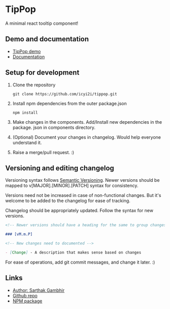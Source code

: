 # TipPop

A minimal react tooltip component!

## Demo and documentation

- [TipPop demo](https://icyi2i.github.io/tippop/)
- [Documentation](https://github.com/icyi2i/tippop/tree/master/src/components)

## Setup for development

1. Clone the repository

   `git clone https://github.com/icyi2i/tippop.git`

2. Install npm dependencies from the outer package.json

   `npm install`

3. Make changes in the components. Add/Install new dependencies in the package.
   json in components directory.

4. (Optional) Document your changes in changelog. Would help everyone understand
   it.

5. Raise a merge/pull request. :)

## Versioning and editing changelog

Versioning syntax follows [Semantic Versioning](https://semver.org/). Newer
versions should be mapped to v[MAJOR].[MINOR].[PATCH] syntax for consistency.

Versions need not be increased in case of non-functional changes. But it's
welcome to be added to the changelog for ease of tracking.

Changelog should be appropriately updated. Follow the syntax for new versions.

```markdown
<!-- Newer versions should have a heading for the same to group changes -->

### [vM.m.P]

<!-- New changes need to documented -->

- [Change] - A description that makes sense based on changes
```

For ease of operations, add git commit messages, and change it later. :)

## Links

- [Author: Sarthak Gambhir](http://sarthakgambhir.herokuapp.com/)
- [Github repo](https://github.com/icyi2i/tippop)
- [NPM package](https://www.npmjs.com/package/tippop)
